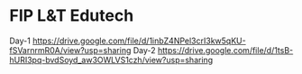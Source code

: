 # FIP L&T Edutech

Day-1
https://drive.google.com/file/d/1inbZ4NPel3crI3kw5qKU-fSVarnrmR0A/view?usp=sharing
Day-2
https://drive.google.com/file/d/1tsB-hURI3pq-bvdSoyd_aw3OWLVS1czh/view?usp=sharing
